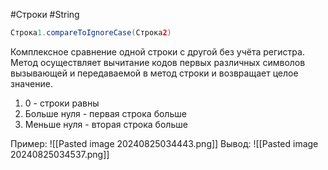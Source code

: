 #Строки #String 

```Java
Строка1.compareToIgnoreCase(Строка2)
```

Комплексное сравнение одной строки с другой без учёта регистра. Метод осуществляет вычитание кодов первых различных символов вызывающей и передаваемой в метод строки и возвращает целое значение.
1) 0 - строки равны
2) Больше нуля - первая строка больше
3) Меньше нуля - вторая строка больше

Пример:
![[Pasted image 20240825034443.png]]
Вывод:
![[Pasted image 20240825034537.png]]
